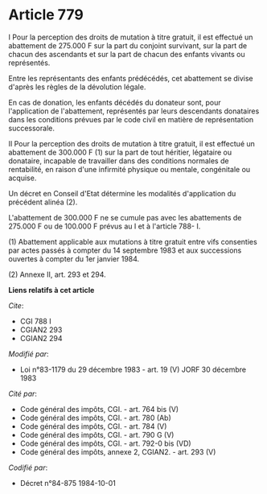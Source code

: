 # Article 779

I  Pour la perception des droits de mutation à titre gratuit, il est effectué un abattement de 275.000 F sur la part du
conjoint survivant, sur la part de chacun des ascendants et sur la part de chacun des enfants vivants ou représentés.

Entre les représentants des enfants prédécédés, cet abattement se divise d'après les règles de la dévolution légale.

En cas de donation, les enfants décédés du donateur sont, pour l'application de l'abattement, représentés par leurs
descendants donataires dans les conditions prévues par le code civil en matière de représentation successorale.

II  Pour la perception des droits de mutation à titre gratuit, il est effectué un abattement de 300.000 F (1) sur la part de
tout héritier, légataire ou donataire, incapable de travailler dans des conditions normales de rentabilité, en raison d'une
infirmité physique ou mentale, congénitale ou acquise.

Un décret en Conseil d'Etat détermine les modalités d'application du précédent alinéa (2).

L'abattement de 300.000 F ne se cumule pas avec les abattements de 275.000 F ou de 100.000 F prévus au I et à l'article 788-
I.

(1)  Abattement applicable aux mutations à titre gratuit entre vifs consenties par actes passés à compter du 14 septembre
1983 et aux successions ouvertes à compter du 1er janvier 1984.

(2)  Annexe II, art. 293 et 294.

**Liens relatifs à cet article**

_Cite_:

  - CGI 788 I
  - CGIAN2 293
  - CGIAN2 294

_Modifié par_:

  - Loi n°83-1179 du 29 décembre 1983 - art. 19 (V) JORF 30 décembre 1983

_Cité par_:

  - Code général des impôts, CGI. - art. 764 bis (V)
  - Code général des impôts, CGI. - art. 780 (Ab)
  - Code général des impôts, CGI. - art. 784 (V)
  - Code général des impôts, CGI. - art. 790 G (V)
  - Code général des impôts, CGI. - art. 792-0 bis (VD)
  - Code général des impôts, annexe 2, CGIAN2. - art. 293 (V)

_Codifié par_:

  - Décret n°84-875 1984-10-01
